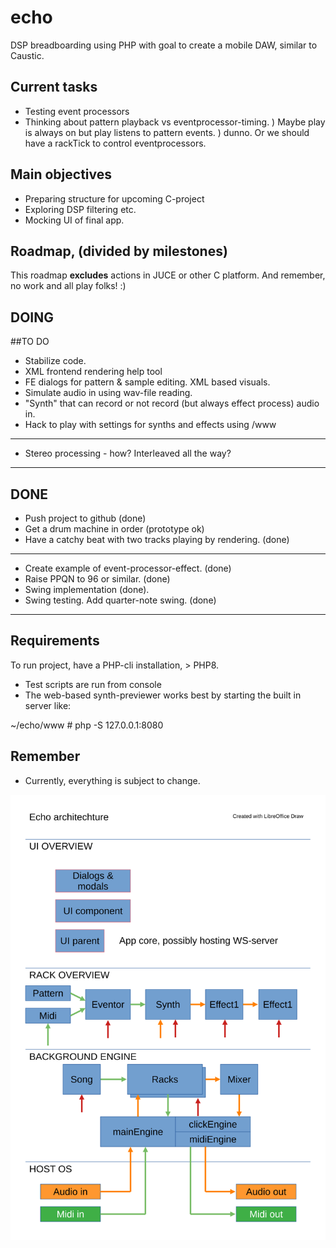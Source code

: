 # echo
DSP breadboarding using PHP with goal to create a mobile DAW, similar to Caustic.

## Current tasks
* Testing event processors
* Thinking about pattern playback vs eventprocessor-timing.
  ) Maybe play is always on but play listens to pattern events.
  ) dunno. Or we should have a rackTick to control eventprocessors.

## Main objectives
* Preparing structure for upcoming C-project
* Exploring DSP filtering etc.
* Mocking UI of final app.

## Roadmap, (divided by milestones)
This roadmap **excludes** actions in JUCE or other C platform.
And remember, no work and all play folks! :)

## DOING


##TO DO
* Stabilize code.
* XML frontend rendering help tool
* FE dialogs for pattern & sample editing. XML based visuals.
* Simulate audio in using wav-file reading.
* "Synth" that can record or not record (but always effect process) audio in.
* Hack to play with settings for synths and effects using /www
---
* Stereo processing - how? Interleaved all the way? 
---


## DONE
* Push project to github (done)
* Get a drum machine in order (prototype ok)
* Have a catchy beat with two tracks playing by rendering. (done)
---
* Create example of event-processor-effect. (done)
* Raise PPQN to 96 or similar. (done)
* Swing implementation (done).
* Swing testing. Add quarter-note swing. (done)
---


## Requirements
To run project, have a PHP-cli installation, > PHP8.

* Test scripts are run from console
* The web-based synth-previewer works best by starting the built in server like:

 ~/echo/www # php -S 127.0.0.1:8080

## Remember
* Currently, everything is subject to change.
 
![image info](./overview.svg)
